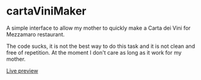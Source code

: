 # cartaViniMaker
A simple interface to allow my mother to quickly make a Carta dei Vini for Mezzamaro restaurant.

The code sucks, it is not the best way to do this task and it is not clean and free of repetition.
At the moment I don't care as long as it work for my mother.

[Live preview](https://andreaiaia.github.io/cartaViniMaker/)